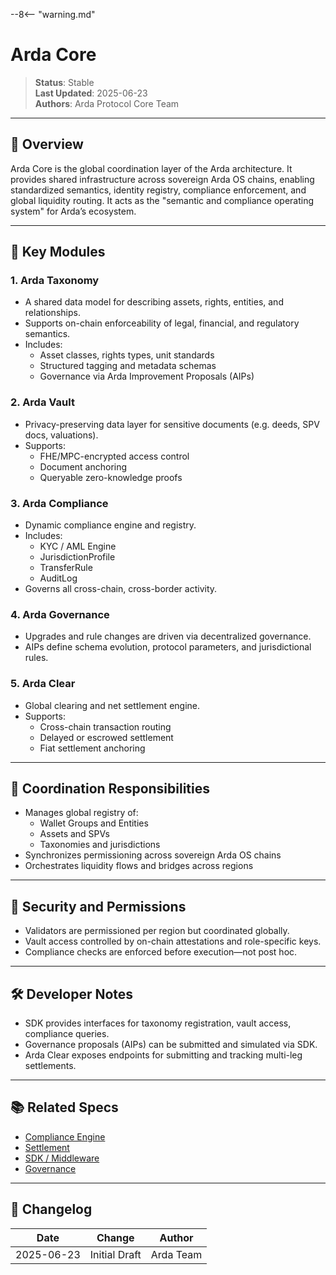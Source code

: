 --8<-- "warning.md"
# Arda Core

> **Status**: Stable  
> **Last Updated**: 2025-06-23  
> **Authors**: Arda Protocol Core Team

---

## 🧭 Overview

Arda Core is the global coordination layer of the Arda architecture. It provides shared infrastructure across sovereign Arda OS chains, enabling standardized semantics, identity registry, compliance enforcement, and global liquidity routing. It acts as the "semantic and compliance operating system" for Arda’s ecosystem.

---

## 🧱 Key Modules

### 1. **Arda Taxonomy**
- A shared data model for describing assets, rights, entities, and relationships.
- Supports on-chain enforceability of legal, financial, and regulatory semantics.
- Includes:
  - Asset classes, rights types, unit standards
  - Structured tagging and metadata schemas
  - Governance via Arda Improvement Proposals (AIPs)

### 2. **Arda Vault**
- Privacy-preserving data layer for sensitive documents (e.g. deeds, SPV docs, valuations).
- Supports:
  - FHE/MPC-encrypted access control
  - Document anchoring
  - Queryable zero-knowledge proofs

### 3. **Arda Compliance**
- Dynamic compliance engine and registry.
- Includes:
  - KYC / AML Engine
  - JurisdictionProfile
  - TransferRule
  - AuditLog
- Governs all cross-chain, cross-border activity.

### 4. **Arda Governance**
- Upgrades and rule changes are driven via decentralized governance.
- AIPs define schema evolution, protocol parameters, and jurisdictional rules.

### 5. **Arda Clear**
- Global clearing and net settlement engine.
- Supports:
  - Cross-chain transaction routing
  - Delayed or escrowed settlement
  - Fiat settlement anchoring

---

## 🔁 Coordination Responsibilities

- Manages global registry of:
  - Wallet Groups and Entities
  - Assets and SPVs
  - Taxonomies and jurisdictions
- Synchronizes permissioning across sovereign Arda OS chains
- Orchestrates liquidity flows and bridges across regions

---

## 🔐 Security and Permissions

- Validators are permissioned per region but coordinated globally.
- Vault access controlled by on-chain attestations and role-specific keys.
- Compliance checks are enforced before execution—not post hoc.

---

## 🛠️ Developer Notes

- SDK provides interfaces for taxonomy registration, vault access, compliance queries.
- Governance proposals (AIPs) can be submitted and simulated via SDK.
- Arda Clear exposes endpoints for submitting and tracking multi-leg settlements.

---

## 📚 Related Specs

- [Compliance Engine](../protocol/compliance-engine.md)
- [Settlement](../protocol/settlement.md)
- [SDK / Middleware](../middleware/sdk.md)
- [Governance](../middleware/governance.md)

---

## 🧭 Changelog

| Date       | Change           | Author       |
|------------|------------------|--------------|
| 2025-06-23 | Initial Draft    | Arda Team    |
